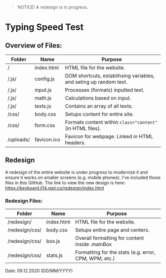 > NOTICE! A redesign is in progress.

# Typing Speed Test

## Overview of Files:
Folder | Name | Purpose
------------ | ------------- | -------------
/ | index.html | HTML file for the website.
/.js/ | config.js | DOM shortcuts, establihsing variables, and seting up random text.
/.js/ | input.js | Processes (formats) inputted text.
/.js/ | math.js | Calculations based on input.
/.js/ | texts.js | Contains an array of all texts.
/css/ | body.css | Setups content for entire site.
/css/ | form.css | Formats content within `class="content"` (in HTML files).
/uploads/ | favicon.ico | Favicon for webpage. Linked in HTML headers.

## Redesign
A redesign of the entire website is under progress to modernize it and ensure it works on smaller screens (e.g. mobile phones). I've included those files in this GitHub. The link to view the new design is here: https://keyboard.jl14.repl.co/redesign/index.html

### Redesign Files:
Folder | Name | Purpose
------------ | ------------- | -------------
/redesign/ | index.html | HTML file for the website.
/redesign/css/ | body.css | Setups entire page and centers.
/redesign/css/ | box.js | Overall formatting for content inside .mainBox
/redesign/css/ | stats.js | Formatting for the stats (e.g. error, CPM, WPM, etc.)

Date: 09.12.2020 
(DD/MM/YYYY)

